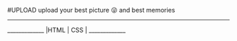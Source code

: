 #UPLOAD
upload your best picture 😜 and best memories 
<hr>
 _____________
|HTML  |  CSS |
 _____________